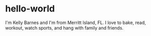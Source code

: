 # hello-world
I'm Kelly Barnes and I'm from Merritt Island, FL. I love to bake, read, workout, watch sports, and hang with family and friends. 
